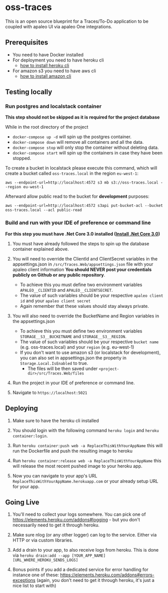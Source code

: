 # oss-traces
This is an open source blueprint for a Traces/To-Do application to be coupled with apaleo UI via apaleo One integrations.

## Prerequisites

- You need to have Docker installed
- For deployment you need to have heroku cli
    - [how to install heroku cli](https://devcenter.heroku.com/articles/heroku-cli)
- For amazon s3 you need to have aws cli
    - [how to install amazon cli](https://docs.aws.amazon.com/cli/latest/userguide/install-cliv2.html)

## Testing locally

### Run postgres and localstack container

**This step should not be skipped as it is required for the project database**

While in the root directory of the project

- `docker-compose up -d` will spin up the postgres container.
- `docker-compose down` will remove all containers and all the data.
- `docker-compose stop` will only stop the container without deleting data.
- `docker-compose start` will spin up the containers in case they have been stopped.

To create a bucket in localstack please execute this command, which will create a bucket called `oss-traces.local` in the region `eu-west-1`:

`aws --endpoint-url=http://localhost:4572 s3 mb s3://oss-traces.local --region eu-west-1`

Afterward allow public read to the bucket for **development** purposes:

`aws --endpoint-url=http://localhost:4572 s3api put-bucket-acl --bucket oss-traces.local --acl public-read`

### Build and run with your IDE of preference or command line

**For this step you must have .Net Core 3.0 installed ([Install .Net Core 3.0](https://dotnet.microsoft.com/download/dotnet-core/3.0))**

1. You must have already followed the steps to spin up the database container explained above.

1. You will need to override the ClientId and ClientSecret variables in the appsettings.json in `/src/Traces.Web/appsettings.json` file with your apaleo client information **You should NEVER post your credentials publicly on Github or any public repository**.
    - To achieve this you must define two environment variables `APALEO__CLIENTID` and `APALEO__CLIENTSECRET`.
    - The value of such variables should be your respective `apaleo client id` and your `apaleo client secret`
    - Again remember that these values should stay always private.

1. You will also need to override the BucketName and Region variables in the appsettings.json 
    - To achieve this you must define two environment variables `STORAGE__S3__BUCKETNAME` and `STORAGE__S3__REGION`.
    - The value of such variables should be your respective `bucket name` (e.g. oss-traces.local) and your `region` (e.g. eu-west-1)
    - If you don't want to use amazon s3 (or localstack for development), you can also set in appsettings.json the property in `Storage.Local.IsEnabled` to true.
        - The files will be then saved under `<project-dir>/src/Traces.Web/files` 

1. Run the project in your IDE of preference or command line.

1. Navigate to `https://localhost:5021`

## Deploying

1. Make sure to have the heroku cli installed

1. You should login with the following command `heroku login` and `heroku container:login`.

1. Run `heroku container:push web -a ReplaceThisWithYourAppName` this will run the Dockerfile and push the resulting image to heroku

1. Run `heroku container:release web -a ReplaceThisWithYourAppName` this will release the most recent pushed image to your heroku app.

1. Now you can navigate to your app's URL `ReplaceThisWithYourAppName.herokuapp.com` or your already setup URL for your app.

## Going Live

1. You'll need to collect your logs somewhere. You can pick one of https://elements.heroku.com/addons#logging - but you don't necessarily need to get it through heroku. 

1. Make sure nlog (or any other logger) can log to the service. Either via HTTP or via custom libraries.

1. Add a drain to your app, to also receive logs from heroku. This is done via `heroku drain:add --app [YOUR_APP_NAME] [URL_WHERE_HEROKU_SENDS_LOGS]`

1. Bonus points if you add a dedicated service for error handling for instance one of these: https://elements.heroku.com/addons#errors-exceptions (again, you don't need to get it through heroku, it's just a nice list to start with)
